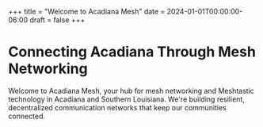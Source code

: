+++
title = "Welcome to Acadiana Mesh"
date = 2024-01-01T00:00:00-06:00
draft = false
+++

# Connecting Acadiana Through Mesh Networking

Welcome to Acadiana Mesh, your hub for mesh networking and Meshtastic technology in Acadiana and Southern Louisiana. We're building resilient, decentralized communication networks that keep our communities connected.

